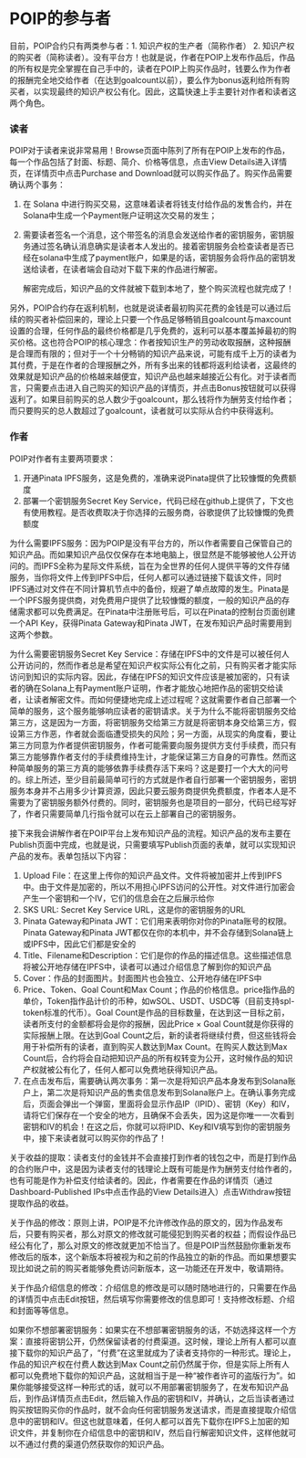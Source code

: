 # POIP的参与者

目前，POIP合约只有两类参与者：1. 知识产权的生产者（简称作者） 2. 知识产权的购买者（简称读者）。没有平台方！也就是说，作者在POIP上发布作品后，作品的所有权是完全掌握在自己手中的，读者在POIP上购买作品时，钱要么作为作者的报酬完全地交给作者（在达到goalcount以前），要么作为bonus返利给所有购买者，以实现最终的知识产权公有化。因此，这篇快速上手主要针对作者和读者这两个角色。

### 读者

POIP对于读者来说非常易用！Browse页面中陈列了所有在POIP上发布的作品，每一个作品包括了封面、标题、简介、价格等信息，点击View Details进入详情页，在详情页中点击Purchase and Download就可以购买作品了。购买作品需要确认两个事务：

1. 在 Solana 中进行购买交易，这意味着读者将钱支付给作品的发售合约，并在Solana中生成一个Payment账户证明这次交易的发生； 

2. 需要读者签名一个消息，这个带签名的消息会发送给作者的密钥服务，密钥服务通过签名确认消息确实是读者本人发出的。接着密钥服务会检查读者是否已经在solana中生成了payment账户，如果是的话，密钥服务会将作品的密钥发送给读者，在读者端会自动对下载下来的作品进行解密。

   解密完成后，知识产品的文件就被下载到本地了，整个购买流程也就完成了！

另外，POIP合约存在返利机制，也就是说读者最初购买花费的金钱是可以通过后续的购买者补偿回来的，理论上只要一个作品足够畅销且goalcount与maxcount设置的合理，任何作品的最终价格都是几乎免费的，返利可以基本覆盖掉最初的购买价格。这也符合POIP的核心理念：作者按知识生产的劳动收取报酬，这种报酬是合理而有限的；但对于一个十分畅销的知识产品来说，可能有成千上万的读者为其付费，于是在作者的合理报酬之外，所有多出来的钱都将返利给读者，这最终的效果就是知识产品的价格越来越便宜，知识产品也越来越接近公有化。对于读者而言，只需要点击进入自己购买的知识产品的详情页，并点击Bonus按钮就可以获得返利了。如果目前购买的总人数少于goalcount，那么钱将作为酬劳支付给作者；而只要购买的总人数超过了goalcount，读者就可以实际从合约中获得返利。

### 作者

POIP对作者有主要两项要求：

1. 开通Pinata IPFS服务，这是免费的，准确来说Pinata提供了比较慷慨的免费额度
2. 部署一个密钥服务Secret Key Service，代码已经在github上提供了，下文也有使用教程。是否收费取决于你选择的云服务商，谷歌提供了比较慷慨的免费额度

为什么需要IPFS服务：因为POIP是没有平台方的，所以作者需要自己保管自己的知识产品。而如果知识产品仅仅保存在本地电脑上，很显然是不能够被他人公开访问的。而IPFS全称为星际文件系统，旨在为全世界的任何人提供平等的文件存储服务，当你将文件上传到IPFS中后，任何人都可以通过链接下载该文件，同时IPFS通过对文件在不同计算机节点中的备份，规避了单点故障的发生。Pinata是一个IPFS服务提供商，对免费用户提供了比较慷慨的额度，一般的知识产品的存储需求都可以免费满足。在Pinata中注册账号后，可以在Pinata的控制台页面创建一个API Key，获得Pinata Gateway和Pinata JWT，在发布知识产品时需要用到这两个参数。

为什么需要密钥服务Secret Key Service：存储在IPFS中的文件是可以被任何人公开访问的，然而作者总是希望在知识产权实际公有化之前，只有购买者才能实际访问到知识的实际内容。因此，存储在IPFS的知识文件应该是被加密的，只有读者的确在Solana上有Payment账户证明，作者才能放心地把作品的密钥交给读者，让读者解密文件。而如何便捷地完成上述过程呢？这就需要作者自己部署一个简单的服务，这个服务能够响应读者的密钥请求。关于为什么不能将密钥服务交给第三方，这是因为一方面，将密钥服务交给第三方就是将密钥本身交给第三方，假设第三方作恶，作者就会面临遭受损失的风险；另一方面，从现实的角度看，要让第三方同意为作者提供密钥服务，作者可能需要向服务提供方支付手续费，而只有第三方能够靠作者支付的手续费维持生计，才能保证第三方自身的可靠性。然而这种简单服务的第三方真的能够依靠手续费存活下来吗？这是要打一个大大的问号的。综上所述，至少目前最简单可行的方式就是作者自行部署一个密钥服务，密钥服务本身并不占用多少计算资源，因此只要云服务商提供免费额度，作者本人是不需要为了密钥服务额外付费的。同时，密钥服务也是项目的一部分，代码已经写好了，作者只需要简单几行指令就可以在云上部署自己的密钥服务。

接下来我会讲解作者在POIP平台上发布知识产品的流程。知识产品的发布主要在Publish页面中完成，也就是说，只需要填写Publish页面的表单，就可以实现知识产品的发布。表单包括以下内容：

1. Upload File：在这里上传你的知识产品文件。文件将被加密并上传到IPFS中。由于文件是加密的，所以不用担心IPFS访问的公开性。对文件进行加密会产生一个密钥和一个IV，它们的信息会在之后展示给你
2. SKS URL: Secret Key Service URL，这是你的密钥服务的URL
3. Pinata Gateway和Pinata JWT：它们用来表明你对你的Pinata账号的权限。Pinata Gateway和Pinata JWT都仅在你的本机中，并不会存储到Solana链上或IPFS中，因此它们都是安全的
4. Title、Filename和Description：它们是你的作品的描述信息。这些描述信息将被公开地存储在IPFS中，读者可以通过介绍信息了解到你的知识产品
5. Cover：作品的封面图片。封面图片也会独立、公开地存储在IPFS中
6. Price、Token、Goal Count和Max Count；作品的价格信息。price指作品的单价，Token指作品计价的币种，如wSOL、USDT、USDC等（目前支持spl-token标准的代币）。Goal Count是作品的目标数量，在达到这一目标之前，读者所支付的金额都将会是你的报酬，因此Price × Goal Count就是你获得的实际报酬上限。在达到Goal Count之后，新的读者将继续付费，但这些钱将会用于补偿所有的读者，直到购买人数达到Max Count。在购买人数达到Max Count后，合约将会自动把知识产品的所有权转变为公开，这时候作品的知识产权就被公有化了，任何人都可以免费地获得知识产品。
7. 在点击发布后，需要确认两次事务：第一次是将知识产品本身发布到Solana账户上，第二次是将知识产品的售卖信息发布到Solana账户上。在确认事务完成后，页面会弹出一个弹窗，里面将会显示作品IP（IPID）、密钥（Key）和IV，请将它们保存在一个安全的地方，且确保不会丢失，因为这是你唯一一次看到密钥和IV的机会！在这之后，你就可以将IPID、Key和IV填写到你的密钥服务中，接下来读者就可以购买你的作品了！

关于收益的提取：读者支付的金钱并不会直接打到作者的钱包之中，而是打到作品的合约账户中，这是因为读者支付的钱理论上既有可能是作为酬劳支付给作者的，也有可能是作为补偿支付给读者的。因此，作者需要在作品的详情页（通过Dashboard-Published IPs中点击作品的View Details进入）点击Withdraw按钮提取作品的收益。

关于作品的修改：原则上讲，POIP是不允许修改作品的原文的，因为作品发布后，只要有购买者，那么对原文的修改就可能侵犯到购买者的权益；而假设作品已经公有化了，那么对原文的修改就更加不恰当了。但是POIP当然鼓励你重新发布修改后的版本，这个新版本将被视为和之前的作品独立的新的作品。而如果想要实现比如说之前的购买者能够免费访问新版本，这一功能还在开发中，敬请期待。

关于作品介绍信息的修改：介绍信息的修改是可以随时随地进行的，只需要在作品的详情页中点击Edit按钮，然后填写你需要修改的信息即可！支持修改标题、介绍和封面等等信息。

如果你不想部署密钥服务：如果实在不想部署密钥服务的话，不妨选择这样一个方案：直接将密钥公开，仍然保留读者的付费渠道。这时候，理论上所有人都可以直接下载你的知识产品了，“付费”在这里就成为了读者支持你的一种形式。理论上，作品的知识产权在付费人数达到Max Count之前仍然属于你，但是实际上所有人都可以免费地下载你的知识产品，这就相当于是一种“被作者许可的盗版行为”。如果你能够接受这样一种形式的话，就可以不用部署密钥服务了，在发布知识产品后，到作品详情页点击Edit，然后输入作品的密钥和IV，并确认，之后当读者通过购买按钮购买你的作品时，就不会向任何密钥服务发送请求，而是直接提取介绍信息中的密钥和IV。但这也就意味着，任何人都可以首先下载你在IPFS上加密的知识文件，并复制你在介绍信息中的密钥和IV，然后自行解密知识文件，这样他就可以不通过付费的渠道仍然获取你的知识产品。

